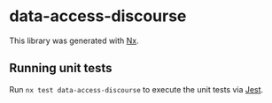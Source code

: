 # data-access-discourse

This library was generated with [Nx](https://nx.dev).

## Running unit tests

Run `nx test data-access-discourse` to execute the unit tests via [Jest](https://jestjs.io).
